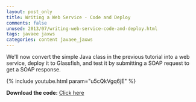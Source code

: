 ```yaml
---           
layout: post_only
title: Writing a Web Service - Code and Deploy
comments: false
unused: 2013/07/writing-web-service-code-and-deploy.html
tags: javaee jaxws
categories: content javaee_jaxws
---
```


We'll now convert the simple Java class in the previous tutorial into a web service, deploy it to Glassfish, and test it by submitting a SOAP request to get a SOAP response. 

{% include youtube.html param="u5cQkVgq6jE" %}

**Download the code:** <a href="https://github.com/koushikkothagal/Testmart/archive/5da3b6e0a2f1d0acc93dddb57dcee8710e0a5247.zip">Click here</a>